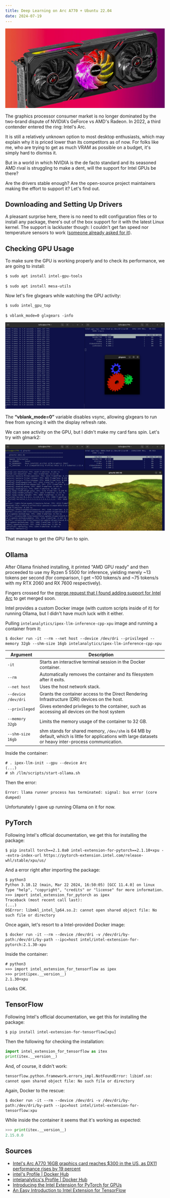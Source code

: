 ```yaml
---
title: Deep Learning on Arc A770 + Ubuntu 22.04
date: 2024-07-19
---
```


![](/images/deep-learning-on-arc-a770-ubuntu-22-04/arc-a770.png)

The graphics processor consumer market is no longer dominated by the two-brand dispute of NVIDIA's GeForce vs AMD's
Radeon. In 2022, a third contender entered the ring: Intel's Arc.

It is still a relatively unknown option to most desktop enthusiasts, which may explain why it is priced lower than its competitors as of now. For folks like me, who are trying to get as much VRAM as possible on a budget, it's simply hard to dismiss it.

But in a world in which NVIDIA is the de facto standard and its seasoned AMD rival is struggling to make a dent, will the support for Intel GPUs be there?

Are the drivers stable enough? Are the open-source project maintainers making the effort to support it? Let's find out.

## Downloading and Setting Up Drivers

A pleasant surprise here, there is no need to edit configuration files or to install any package, there's out of the
box support for it with the latest Linux kernel. The support is lackluster though: I couldn't get fan speed nor
temperature sensors to work ([someone already asked for it](https://gitlab.freedesktop.org/drm/i915/kernel/-/issues/11276)).

## Checking GPU Usage

To make sure the GPU is working properly and to check its performance, we are going to install:

```
$ sudo apt install intel-gpu-tools

$ sudo apt install mesa-utils
```

Now let's fire glxgears while watching the GPU activity:

```
$ sudo intel_gpu_top

$ vblank_mode=0 glxgears -info
```

![](/images/deep-learning-on-arc-a770-ubuntu-22-04/glxgears.png)

The **“vblank_mode=0”** variable disables vsync, allowing glxgears to run free from syncing it with the display refresh rate.

We can see activity on the GPU, but I didn't make my card fans spin. Let's try with glmark2:

![](/images/deep-learning-on-arc-a770-ubuntu-22-04/glmark2.png)

That manage to get the GPU fan to spin.

## Ollama

After Ollama finished installing, it printed "AMD GPU ready" and then proceeded to use my Ryzen 5 5500 for
inference, yielding merely ~13 tokens per second (for comparison, I get ~100 tokens/s and ~75 tokens/s with my RTX 2060
and RX 7600 respectively).

Fingers crossed for the [merge request that I found adding support for Intel Arc](https://github.com/ollama/ollama/pull/2458)
to get merged soon.

Intel provides a custom Docker image (with custom scripts inside of it) for running Ollama, but I didn't have much
luck with it either.

Pulling `intelanalytics/ipex-llm-inference-cpp-xpu` image and running a container from it:

```
$ docker run -it --rm --net host --device /dev/dri --privileged --memory 32gb --shm-size 16gb intelanalytics/ipex-llm-inference-cpp-xpu
```

Argument            | Description
--------            | -----------
`-it`               | Starts an interactive terminal session in the Docker container.
`--rm`              | Automatically removes the container and its filesystem after it exits.
`--net host`        | Uses the host network stack.
`--device /dev/dri` | Grants the container access to the Direct Rendering Infrastructure (DRI) devices on the host.
`--privileged`      | Gives extended privileges to the container, such as accessing all devices on the host system
`--memory 32gb`     | Limits the memory usage of the container to 32 GB.
`--shm-size 16gb`   | shm stands for shared memory, `/dev/shm` is 64 MB by default, which is little for applications with large datasets or heavy inter-process communication.

Inside the container:

```
# . ipex-llm-init --gpu --device Arc
(...)
# sh /llm/scripts/start-ollama.sh
```

Then the error:

```
Error: llama runner process has terminated: signal: bus error (core dumped) 
```

Unfortunately I gave up running Ollama on it for now.


## PyTorch

Following Intel's official documentation, we get this for installing the package:

```
$ pip install torch==2.1.0a0 intel-extension-for-pytorch==2.1.10+xpu --extra-index-url https://pytorch-extension.intel.com/release-whl/stable/xpu/us/
```

And a error right after importing the package:

```
$ python3
Python 3.10.12 (main, Mar 22 2024, 16:50:05) [GCC 11.4.0] on linux
Type "help", "copyright", "credits" or "license" for more information.
>>> import intel_extension_for_pytorch as ipex
Traceback (most recent call last):
(...)
OSError: libmkl_intel_lp64.so.2: cannot open shared object file: No such file or directory
```

Once again, let's resort to a Intel-provided Docker image:

```
$ docker run -it --rm --device /dev/dri -v /dev/dri/by-path:/dev/dri/by-path --ipc=host intel/intel-extension-for-pytorch:2.1.30-xpu
```

Inside the container:

```
# python3
>>> import intel_extension_for_tensorflow as ipex
>>> print(ipex.__version__)
2.1.30+xpu
```

Looks OK.

## TensorFlow

Following Intel's official documentation, we get this for installing the package:

```
$ pip install intel-extension-for-tensorflow[xpu]
```

Then the following for checking the installation:

```py
import intel_extension_for_tensorflow as itex
print(itex.__version__)
```

And, of course, it didn't work:

```
tensorflow.python.framework.errors_impl.NotFoundError: libimf.so: cannot open shared object file: No such file or directory
```

Again, Docker to the rescue:

```
$ docker run -it --rm --device /dev/dri -v /dev/dri/by-path:/dev/dri/by-path --ipc=host intel/intel-extension-for-tensorflow:xpu
```

While inside the container it seems that it's working as expected:

```py
>>> print(itex.__version__)
2.15.0.0
```

## Sources

- [Intel's Arc A770 16GB graphics card reaches $300 in the US, as DX11 performance rises by 19 percent](https://www.rockpapershotgun.com/intels-arc-a770-16gb-graphics-card-reaches-300-in-the-us-as-dx11-performance-rises-by-19-percent)
- [intel's Profile | Docker Hub](https://hub.docker.com/u/intel)
- [intelanalytics's Profile | Docker Hub](https://hub.docker.com/u/intelanalytics)
- [Introducing the Intel Extension for PyTorch for GPUs](https://www.intel.com/content/www/us/en/developer/articles/technical/introducing-intel-extension-for-pytorch-for-gpus.html)
- [An Easy Introduction to Intel Extension for TensorFlow](https://www.intel.com/content/www/us/en/developer/articles/technical/introduction-to-intel-extension-for-tensorflow.html)
